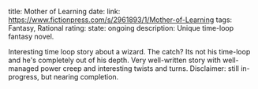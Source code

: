 title: Mother of Learning
date:
link: https://www.fictionpress.com/s/2961893/1/Mother-of-Learning
tags: Fantasy, Rational
rating:
state: ongoing
description: Unique time-loop fantasy novel.

Interesting time loop story about a wizard. The catch? Its not his time-loop
and he's completely out of his depth. Very well-written story with well-managed
power creep and interesting twists and turns. Disclaimer: still in-progress,
but nearing completion.

